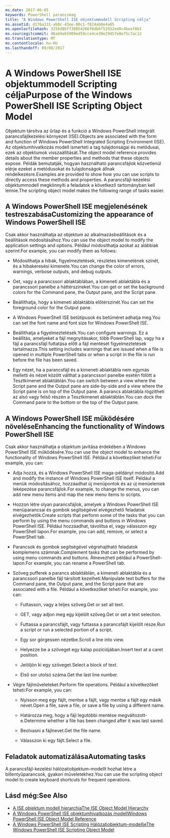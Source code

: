```yaml
---
ms.date: 2017-06-05
keywords: PowerShell parancsmag
title: "A Windows PowerShell ISE objektummodell Scripting célja"
ms.assetid: d176a131-ab0c-43ee-80c1-f824ab8e4a05
ms.openlocfilehash: 3256d8bff3885d266f0db6f52932e40c4beaf8b1
ms.sourcegitcommit: d6ab9ab5909ed59cce4ce30e29457e0e75c7ac12
ms.translationtype: MT
ms.contentlocale: hu-HU
ms.lasthandoff: 09/08/2017
---
```

# <a name="purpose-of-the-windows-powershell-ise-scripting-object-model"></a><span data-ttu-id="b790d-103">A Windows PowerShell ISE objektummodell Scripting célja</span><span class="sxs-lookup"><span data-stu-id="b790d-103">Purpose of the Windows PowerShell ISE Scripting Object Model</span></span>
  <span data-ttu-id="b790d-104">Objektum társítva az űrlap és a funkció a Windows PowerShell integrált parancsfájlkezelési környezet (ISE).</span><span class="sxs-lookup"><span data-stu-id="b790d-104">Objects are associated with the form and function of Windows PowerShell Integrated Scripting Environment (ISE).</span></span> <span data-ttu-id="b790d-105">Az objektumhivatkozás modell ismerteti a tag tulajdonságai és metódusai, ezek az objektumok visszaállítását.</span><span class="sxs-lookup"><span data-stu-id="b790d-105">The object model reference provides details about the member properties and methods that these objects expose.</span></span> <span data-ttu-id="b790d-106">Példák bemutatják, hogyan használható parancsfájlok közvetlenül elérje ezeket a metódusokat és tulajdonságok állnak rendelkezésre.</span><span class="sxs-lookup"><span data-stu-id="b790d-106">Examples are provided to show how you can use scripts to directly access these methods and properties.</span></span> <span data-ttu-id="b790d-107">A parancsfájl-kezelési objektummodell megkönnyíti a feladatok a következő tartományban kell lennie.</span><span class="sxs-lookup"><span data-stu-id="b790d-107">The scripting object model makes the following range of tasks easier.</span></span>

## <a name="customizing-the-appearance-of-windows-powershell-ise"></a><span data-ttu-id="b790d-108">A Windows PowerShell ISE megjelenésének testreszabása</span><span class="sxs-lookup"><span data-stu-id="b790d-108">Customizing the appearance of Windows PowerShell ISE</span></span>
 <span data-ttu-id="b790d-109">Csak akkor használhatja az objektum az alkalmazásbeállítások és a beállítások módosításához.</span><span class="sxs-lookup"><span data-stu-id="b790d-109">You can use the object model to modify the application settings and options.</span></span> <span data-ttu-id="b790d-110">Például módosíthatja azokat az alábbiak szerint:</span><span class="sxs-lookup"><span data-stu-id="b790d-110">For example, you can modify them as follows:</span></span>

- <span data-ttu-id="b790d-111">Módosíthatja a hibák, figyelmeztetések, részletes kimenetének színét, és a hibakeresési kimenete.</span><span class="sxs-lookup"><span data-stu-id="b790d-111">You can change the color of errors, warnings, verbose outputs, and debug outputs.</span></span>

- <span data-ttu-id="b790d-112">Get, vagy a parancssori ablaktáblában, a kimeneti ablaktábla és a parancssori panelbe a háttérszíneket.</span><span class="sxs-lookup"><span data-stu-id="b790d-112">You can get or set the background colors for the Command pane, the Output pane, and the Script pane.</span></span>

- <span data-ttu-id="b790d-113">Beállíthatja, hogy a kimeneti ablaktábla előtérszínét.</span><span class="sxs-lookup"><span data-stu-id="b790d-113">You can set the foreground color for the Output pane.</span></span>

- <span data-ttu-id="b790d-114">A Windows PowerShell ISE betűtípusok és betűméret adhatja meg.</span><span class="sxs-lookup"><span data-stu-id="b790d-114">You can set the font name and font size for Windows PowerShell ISE.</span></span>

- <span data-ttu-id="b790d-115">Beállíthatja a figyelmeztetések.</span><span class="sxs-lookup"><span data-stu-id="b790d-115">You can configure warnings.</span></span> <span data-ttu-id="b790d-116">Ez a beállítás, amelyeket a fájl megnyitásakor, több PowerShell lap, vagy ha a fájl a parancsfájl futtatása előtt a fájl mentését figyelmeztetések tartalmazza.</span><span class="sxs-lookup"><span data-stu-id="b790d-116">This setting includes warnings that are issued when a file is opened in multiple PowerShell tabs or when a script in the file is run before the file has been saved.</span></span>

- <span data-ttu-id="b790d-117">Egy nézet, ha a parancsfájl és a kimeneti ablaktábla nem egymás melletti és nézet között válthat a parancssori panelbe esetén fölött a Tesztkimenet ablaktáblán.</span><span class="sxs-lookup"><span data-stu-id="b790d-117">You can switch between a view where the Script pane and the Output pane are side-by-side and a view where the Script pane is on top of the Output pane.</span></span> <span data-ttu-id="b790d-118">A parancs ablaktábla rögzítheti az alsó vagy felső részén a Tesztkimenet ablaktáblán.</span><span class="sxs-lookup"><span data-stu-id="b790d-118">You can dock the Command pane to the bottom or the top of the Output pane.</span></span>

## <a name="enhancing-the-functionality-of-windows-powershell-ise"></a><span data-ttu-id="b790d-119">A Windows PowerShell ISE működésére növelése</span><span class="sxs-lookup"><span data-stu-id="b790d-119">Enhancing the functionality of Windows PowerShell ISE</span></span>
 <span data-ttu-id="b790d-120">Csak akkor használhatja a objektum javítása érdekében a Windows PowerShell ISE működésére.</span><span class="sxs-lookup"><span data-stu-id="b790d-120">You can use the object model to enhance the functionality of Windows PowerShell ISE.</span></span> <span data-ttu-id="b790d-121">Például a következőket teheti:</span><span class="sxs-lookup"><span data-stu-id="b790d-121">For example, you can:</span></span>

- <span data-ttu-id="b790d-122">Adja hozzá, és a Windows PowerShell ISE maga-példányt módosító.</span><span class="sxs-lookup"><span data-stu-id="b790d-122">Add and modify the instance of Windows PowerShell ISE itself.</span></span> <span data-ttu-id="b790d-123">Például a menük módosításához, hozzáadhat új menüpontok és az új menüelemek leképezése parancsfájlok.</span><span class="sxs-lookup"><span data-stu-id="b790d-123">For example, to change the menus, you can add new menu items and map the new menu items to scripts.</span></span>

- <span data-ttu-id="b790d-124">Hozzon létre olyan parancsfájlok, amelyek a Windows PowerShell ISE menüparancsai és gombok segítségével elvégezhető feladatok elvégezhetők.</span><span class="sxs-lookup"><span data-stu-id="b790d-124">Create scripts that perform some of the tasks that you can perform by using the menu commands and buttons in Windows PowerShell ISE.</span></span> <span data-ttu-id="b790d-125">Például hozzáadhat, távolítsa el, vagy válasszon egy PowerShell lapon.</span><span class="sxs-lookup"><span data-stu-id="b790d-125">For example, you can add, remove, or select a PowerShell tab.</span></span>

- <span data-ttu-id="b790d-126">Parancsok és gombok segítségével végrehajtható feladatok komplemens számnak.</span><span class="sxs-lookup"><span data-stu-id="b790d-126">Complement tasks that can be performed by using menu commands and buttons.</span></span> <span data-ttu-id="b790d-127">Átnevezheti például a PowerShell-lapon.</span><span class="sxs-lookup"><span data-stu-id="b790d-127">For example, you can rename a PowerShell tab.</span></span>

- <span data-ttu-id="b790d-128">Szöveg pufferek a parancs ablaktáblán, a kimeneti ablaktábla és a parancssori panelbe fájl társított kezelheti.</span><span class="sxs-lookup"><span data-stu-id="b790d-128">Manipulate text buffers for the Command pane, the Output pane, and the Script pane that are associated with a file.</span></span> <span data-ttu-id="b790d-129">Például a következőket teheti:</span><span class="sxs-lookup"><span data-stu-id="b790d-129">For example, you can:</span></span>

    -   <span data-ttu-id="b790d-130">Futtasson, vagy a teljes szöveg.</span><span class="sxs-lookup"><span data-stu-id="b790d-130">Get or set all text.</span></span>

    -   <span data-ttu-id="b790d-131">GET, vagy adjon meg egy kijelölt szöveg.</span><span class="sxs-lookup"><span data-stu-id="b790d-131">Get or set a text selection.</span></span>

    -   <span data-ttu-id="b790d-132">Futtassa a parancsfájlt, vagy futtassa a parancsfájlt kijelölt része.</span><span class="sxs-lookup"><span data-stu-id="b790d-132">Run a script or run a selected portion of a script.</span></span>

    -   <span data-ttu-id="b790d-133">Egy sor görgessen nézetbe.</span><span class="sxs-lookup"><span data-stu-id="b790d-133">Scroll a line into view.</span></span>

    -   <span data-ttu-id="b790d-134">Helyezze be a szöveget egy kalap pozíciójában.</span><span class="sxs-lookup"><span data-stu-id="b790d-134">Insert text at a caret position.</span></span>

    -   <span data-ttu-id="b790d-135">Jelöljön ki egy szöveget.</span><span class="sxs-lookup"><span data-stu-id="b790d-135">Select a block of text.</span></span>

    -   <span data-ttu-id="b790d-136">Első sor utolsó száma.</span><span class="sxs-lookup"><span data-stu-id="b790d-136">Get the last line number.</span></span>

- <span data-ttu-id="b790d-137">Végre fájlműveleteket.</span><span class="sxs-lookup"><span data-stu-id="b790d-137">Perform file operations.</span></span> <span data-ttu-id="b790d-138">Például a következőket teheti:</span><span class="sxs-lookup"><span data-stu-id="b790d-138">For example, you can:</span></span>

    -   <span data-ttu-id="b790d-139">Nyisson meg egy fájlt, mentse a fájlt, vagy mentse a fájlt egy másik nevet.</span><span class="sxs-lookup"><span data-stu-id="b790d-139">Open a file, save a file, or save a file by using a different name.</span></span>

    -   <span data-ttu-id="b790d-140">Határozza meg, hogy a fájl legutóbbi mentése megváltozott-e.</span><span class="sxs-lookup"><span data-stu-id="b790d-140">Determine whether a file has been changed after it was last saved.</span></span>

    -   <span data-ttu-id="b790d-141">Beolvasni a fájlnevet.</span><span class="sxs-lookup"><span data-stu-id="b790d-141">Get the file name.</span></span>

    -   <span data-ttu-id="b790d-142">Válasszon ki egy fájlt.</span><span class="sxs-lookup"><span data-stu-id="b790d-142">Select a file.</span></span>

## <a name="automating-tasks"></a><span data-ttu-id="b790d-143">Feladatok automatizálása</span><span class="sxs-lookup"><span data-stu-id="b790d-143">Automating tasks</span></span>
 <span data-ttu-id="b790d-144">A parancsfájl-kezelési hálózatiobjektum-modellt hozhat létre a billentyűparancsok, gyakori műveletekhez.</span><span class="sxs-lookup"><span data-stu-id="b790d-144">You can use the scripting object model to create keyboard shortcuts for frequent operations.</span></span>

## <a name="see-also"></a><span data-ttu-id="b790d-145">Lásd még:</span><span class="sxs-lookup"><span data-stu-id="b790d-145">See Also</span></span>
- [<span data-ttu-id="b790d-146">A ISE objektum modell hierarchia</span><span class="sxs-lookup"><span data-stu-id="b790d-146">The ISE Object Model Hierarchy</span></span>](The-ISE-Object-Model-Hierarchy.md) 
- [<span data-ttu-id="b790d-147">A Windows PowerShell ISE objektumhivatkozás modell</span><span class="sxs-lookup"><span data-stu-id="b790d-147">Windows PowerShell ISE Object Model Reference</span></span>](Windows-PowerShell-ISE-Object-Model-Reference.md) 
- [<span data-ttu-id="b790d-148">A Windows PowerShell ISE Scripting Hálózatiobjektum-modellje</span><span class="sxs-lookup"><span data-stu-id="b790d-148">The Windows PowerShell ISE Scripting Object Model</span></span>](The-Windows-PowerShell-ISE-Scripting-Object-Model.md)

  
